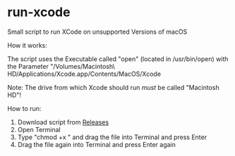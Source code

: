 # run-xcode
Small script to run XCode on unsupported Versions of macOS


How it works:

  The script uses the Executable called "open" (located in /usr/bin/open) with the Parameter "/Volumes/Macintosh\ HD/Applications/Xcode.app/Contents/MacOS/Xcode
  
 Note: 
  The drive from which Xcode should run *must* be called "Macintosh HD"!
  
 
 How to run:
  
  1. Download script from [Releases](https://github.com/nocontent06/run-xcode/releases)
  2. Open Terminal
  3. Type "chmod +x " and drag the file into Terminal and press Enter
  4. Drag the file again into Terminal and press Enter again
